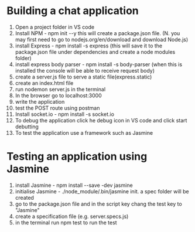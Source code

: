 Building a chat application
=============================
1. Open a project folder in VS code
2. Install NPM - npm init --y this will create a package.json file. (N. you may first need to go to nodejs.org/en/download and download Node.js)
3. install Express - npm install -s express (this will save it to the package.json file under dependencies and create a node modules folder)
4. install express body parser - npm install -s body-parser (when this is installed the console will be able to receive request body)
5. create a server.js file to serve a static file(express.static)
6. create an index.html file
7. run nodemon server.js in the terminal
8. In the browser go to localhost:3000
9. write the application
10. test the POST route using postman
11. Install socket.io - npm install -s socket.io
12. To debug the application click he debug icon in VS code and click start debutting
13. To test the application use a framework such as Jasmine

Testing an application using Jasmine
===================================
1. install Jasmine - npm install --save -dev jasmine
2. initialise Jasmine - ./node_module/.bin/jasmine init. a spec folder will be created
3. go to the package.json file and in the script key chang the test key to "Jasmine"
4. create a specification file (e.g. server.specs.js)
5. in the terminal run npm test to run the test 
